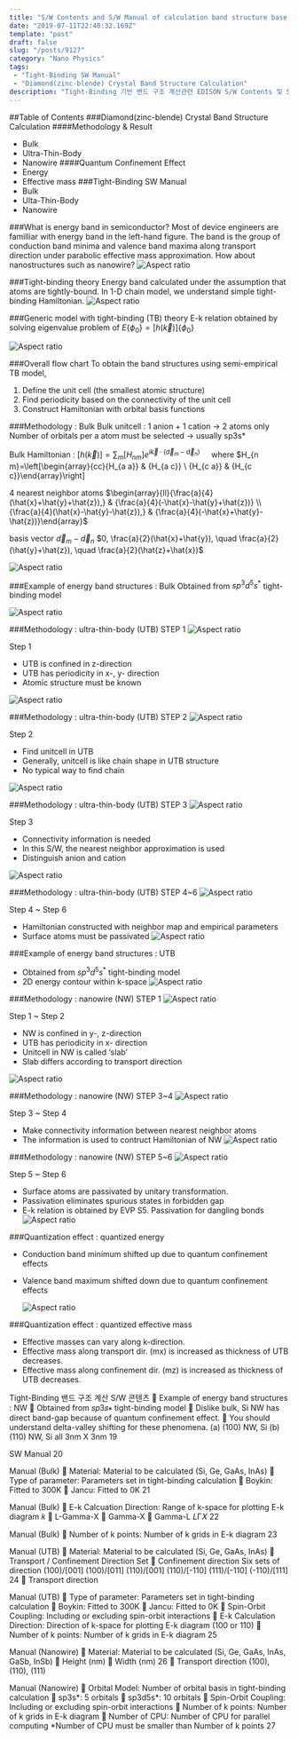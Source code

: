 ```yaml
---
title: "S/W Contents and S/W Manual of calculation band structure base on Tight-Binding/Tight-Binding 기반 밴드 구조 계산 S/W Contents 및 SW Manual"
date: "2019-07-11T22:40:32.169Z"
template: "post"
draft: false
slug: "/posts/9127"
category: "Nano Physics"
tags: 
 - "Tight-Binding SW Manual"
 - "Diamond(zinc-blende) Crystal Band Structure Calculation"
description: "Tight-Binding 기반 밴드 구조 계산관련 EDISON S/W Contents 및 SW Manual"
---
```

##Table of Contents
###Diamond(zinc-blende) Crystal Band Structure Calculation 
####Methodology & Result
- Bulk
- Ultra-Thin-Body 
- Nanowire
####Quantum Confinement Effect 
- Energy
- Effective mass
###Tight-Binding SW Manual 
- Bulk
- Ulta-Thin-Body 
- Nanowire


###What is energy band in semiconductor?
Most of device engineers are familliar with energy band in the left-hand figure. The band is the group of conduction band minima and valence band maxima along transport direction under parabolic effective mass approximation. How about nanostructures such as nanowire?
![Aspect ratio](/media/POST/9127/0.jpg)


###Tight-binding theory
Energy band calculated under the assumption that atoms are tightly-bound. In 1-D chain model, we understand simple tight-binding Hamiltonian.
![Aspect ratio](/media/POST/9127/1.jpg)


###Generic model with tight-binding (TB) theory
E-k relation obtained by solving eigenvalue problem of $E\left\{\phi_{0}\right\}=[h(\vec{k})]\left\{\phi_{0}\right\}$

![Aspect ratio](/media/POST/9127/2.jpg)

###Overall flow chart
To obtain the band structures using semi-empirical TB model,

1. Define the unit cell (the smallest atomic structure)
2. Find periodicity based on the connectivity of the unit cell
3. Construct Hamiltonian with orbital basis functions

###Methodology : Bulk
Bulk unitcell : 1 anion + 1 cation → 2 atoms only
Number of orbitals per a atom must be selected → usually sp3s* 


Bulk Hamiltonian :
$[h(\vec{k})]=\sum_{m}\left[H_{n m}\right] e^{i \vec{k} \cdot\left(\vec{d}_{m}-\vec{d}_{n}\right)} \quad$ where $H_{n m}=\left[\begin{array}{cc}{H_{a a}} & {H_{a c}} \\ {H_{c a}} & {H_{c c}}\end{array}\right]


4 nearest neighbor atoms 
$\begin{array}{ll}{\frac{a}{4}(\hat{x}+\hat{y}+\hat{z}),} & {\frac{a}{4}(-\hat{x}-\hat{y}+\hat{z})} \\ {\frac{a}{4}(\hat{x}-\hat{y}-\hat{z}),} & {\frac{a}{4}(-\hat{x}+\hat{y}-\hat{z})}\end{array}$


basis vector $\vec{d}_{m}-\vec{d}_{n}$
$0, \frac{a}{2}(\hat{x}+\hat{y}), \quad \frac{a}{2}(\hat{y}+\hat{z}), \quad \frac{a}{2}(\hat{z}+\hat{x})$

![Aspect ratio](/media/POST/9127/3.jpg)


###Example of energy band structures : Bulk 
Obtained from $s p^{3} d^{5} s^{*}$ tight-binding model

 ![Aspect ratio](/media/POST/9127/4.jpg)


###Methodology : ultra-thin-body (UTB) STEP 1
 ![Aspect ratio](/media/POST/9127/5.jpg)


Step 1
- UTB is confined in z-direction
- UTB has periodicity in x-, y- direction 
- Atomic structure must be known

 ![Aspect ratio](/media/POST/9127/6.jpg)



###Methodology : ultra-thin-body (UTB) STEP 2
 ![Aspect ratio](/media/POST/9127/7.jpg)

Step 2
- Find unitcell in UTB
- Generally, unitcell is like chain shape in UTB structure
- No typical way to find chain

 ![Aspect ratio](/media/POST/9127/8.jpg)

###Methodology : ultra-thin-body (UTB) STEP 3
 ![Aspect ratio](/media/POST/9127/9.jpg)

Step 3
- Connectivity information is needed 
- In this S/W, the nearest neighbor approximation is used
- Distinguish anion and cation

 ![Aspect ratio](/media/POST/9127/10.jpg)

###Methodology : ultra-thin-body (UTB) STEP 4~6
 ![Aspect ratio](/media/POST/9127/11.jpg)

Step 4 ~ Step 6
- Hamiltonian constructed with neighbor map and empirical parameters
- Surface atoms must be passivated
 ![Aspect ratio](/media/POST/9127/12.jpg)



###Example of energy band structures : UTB
- Obtained from $s p^{3} d^{5} s^{*}$ tight-binding model
- 2D energy contour within k-space
 ![Aspect ratio](/media/POST/9127/13.jpg)





###Methodology : nanowire (NW) STEP 1
 ![Aspect ratio](/media/POST/9127/14.jpg)

Step 1 ~ Step 2
- NW is confined in y-, z-direction
- UTB has periodicity in x- direction
- Unitcell in NW is called ‘slab’
- Slab differs according to transport direction

 ![Aspect ratio](/media/POST/9127/15.jpg)

###Methodology : nanowire (NW) STEP 3~4
 ![Aspect ratio](/media/POST/9127/16.jpg)


Step 3 ~ Step 4
- Make connectivity information between nearest neighbor atoms
- The information is used to contruct Hamiltonian of NW
 ![Aspect ratio](/media/POST/9127/17.jpg)

###Methodology : nanowire (NW) STEP 5~6
 ![Aspect ratio](/media/POST/9127/18.jpg)


Step 5 ~ Step 6
- Surface atoms are passivated by unitary transformation.
- Passivation eliminates spurious states in forbidden gap
- E-k relation is obtained by EVP S5. Passivation for dangling bonds
  ![Aspect ratio](/media/POST/9127/19.jpg)

 

###Quantization effect : quantized energy
- Conduction band minimum shifted up due to quantum confinement effects 
- Valence band maximum shifted down due to quantum confinement effects

  ![Aspect ratio](/media/POST/9127/20.jpg)



###Quantization effect : quantized effective mass
- Effective masses can vary along k-direction.
- Effective mass along transport dir. (mx) is increased as thickness of UTB decreases.
- Effective mass along confinement dir. (mz) is increased as thickness of UTB decreases.
 

 Tight-Binding 밴드 구조 계산 S/W 콘텐츠
 Example of energy band structures : NW
 Obtained from 𝑠𝑝3𝑠∗ tight-binding model
 Dislike bulk, Si NW has direct band-gap because of quantum confinement effect.  You should understand delta-valley shifting for these phenomena.
(a) (100) NW, Si (b) (110) NW, Si
all 3nm X 3nm
 19

 SW Manual
20

 Manual (Bulk)
   Material: Material to be calculated (Si, Ge, GaAs, InAs)
 Type of parameter: Parameters set in tight-binding calculation
 Boykin: Fitted to 300K  Jancu: Fitted to 0K
21

 Manual (Bulk)
   E-k Calcuation Direction: Range of k-space for plotting E-k diagram
𝑘
 L-Gamma-X  Gamma-X
 Gamma-L
 𝐿Γ𝑋
   22

 Manual (Bulk)
   Number of k points: Number of k grids in E-k diagram
23

 Manual (UTB)
 Material: Material to be calculated (Si, Ge, GaAs, InAs)  Transport / Confinement Direction Set
 Confinement direction
Six sets of direction
(100)/[001] (100)/[011] (110)/[001] (110)/[-110] (111)/[-110] (-110)/[111]
24
 Transport direction

 Manual (UTB)
  Type of parameter: Parameters set in tight-binding calculation  Boykin: Fitted to 300K
 Jancu: Fitted to 0K
 Spin-Orbit Coupling: Including or excluding spin-orbit interactions
 E-k Calculation Direction: Direction of k-space for plotting E-k diagram (100 or 110)
 Number of k points: Number of k grids in E-k diagram 25

 Manual (Nanowire)
  Material: Material to be calculated (Si, Ge, GaAs, InAs, GaSb, InSb)
   Height (nm)
 Width (nm) 26
 Transport direction (100), (110), (111)
  
 Manual (Nanowire)
  Orbital Model: Number of orbital basis in tight-binding calculation  sp3s*: 5 orbitals
 sp3d5s*: 10 orbitals
 Spin-Orbit Coupling: Including or excluding spin-orbit interactions
 Number of k points: Number of k grids in E-k diagram  Number of CPU: Number of CPU for parallel computing
*Number of CPU must be smaller than Number of k points
27
